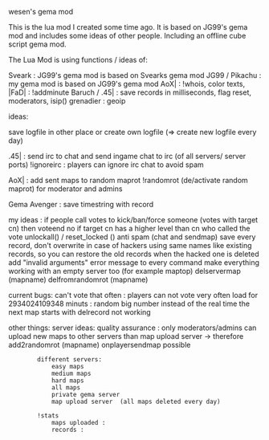 wesen's gema mod

This is the lua mod I created some time ago. It is based on JG99's gema mod and includes some ideas of other people.
Including an offline cube script gema mod.

The Lua Mod is using functions / ideas of:

Sveark			: JG99's gema mod is based on Svearks gema mod
JG99 / Pikachu	: my gema mod is based on JG99's gema mod
AoX|			: !whois, color texts, 
|FaD|			: !addminute
Baruch / .45|	: save records in milliseconds, flag reset, moderators, isip()
grenadier		: geoip

ideas:

save logfile in other place or create own logfile (=> create new logfile every day)

.45| : 
		send irc to chat and send ingame chat to irc (of all servers/ server ports)
		!ignoreirc : players can ignore irc chat to avoid spam

AoX| :
		add sent maps to random maprot
		!randomrot  (de/activate random maprot) for moderator and admins
		
Gema Avenger :
    save timestring with record

my ideas : 
		if people call votes to kick/ban/force someone (votes with target cn) then voteend no if target cn has a higher level than cn who called the vote
		unlockall() / reset_locked ()
		anti spam (chat and sendmap)
		save every record, don't overwrite in case of hackers using same names like existing records, so you can restore the old records when the hacked one is deleted
		add "invalid arguments" error message to every command
		make everything working with an empty server too (for example maptop)
		delservermap (mapname)
		delfromrandomrot (mapname)
		
current bugs:
	can't vote that often : players can not vote very often
	load for 2934024109348 minuts : random big number instead of the real time the next map starts with
	delrecord not working
	
	
other things:
		server ideas:
			quality assurance : only moderators/admins can upload new maps to other servers than map upload server
				-> therefore add2randomrot (mapname) onplayersendmap possible
			
			different servers:
				easy maps
				medium maps
				hard maps
				all maps
				private gema server
				map upload server  (all maps deleted every day)
				
			!stats
				maps uploaded : 
				records :
